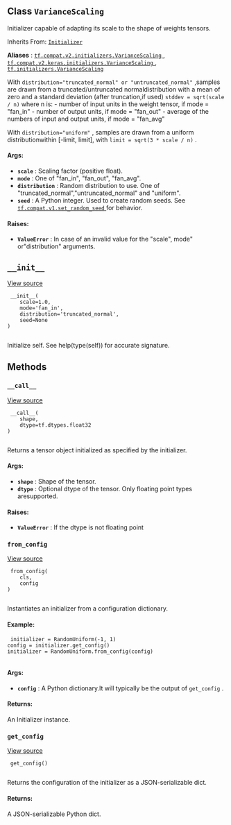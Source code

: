 

## Class  `VarianceScaling` 
Initializer capable of adapting its scale to the shape of weights tensors.

Inherits From: [ `Initializer` ](https://tensorflow.google.cn/api_docs/python/tf/keras/initializers/Initializer)

**Aliases** : [ `tf.compat.v2.initializers.VarianceScaling` ](/api_docs/python/tf/keras/initializers/VarianceScaling), [ `tf.compat.v2.keras.initializers.VarianceScaling` ](/api_docs/python/tf/keras/initializers/VarianceScaling), [ `tf.initializers.VarianceScaling` ](/api_docs/python/tf/keras/initializers/VarianceScaling)

With  `distribution="truncated_normal" or "untruncated_normal"` ,samples are drawn from a truncated/untruncated normaldistribution with a mean of zero and a standard deviation (after truncation,if used)  `stddev = sqrt(scale / n)` where n is:  - number of input units in the weight tensor, if mode = "fan_in"  - number of output units, if mode = "fan_out"  - average of the numbers of input and output units, if mode = "fan_avg"

With  `distribution="uniform"` , samples are drawn from a uniform distributionwithin [-limit, limit], with  `limit = sqrt(3 * scale / n)` .

#### Args:
- **`scale`** : Scaling factor (positive float).
- **`mode`** : One of "fan_in", "fan_out", "fan_avg".
- **`distribution`** : Random distribution to use. One of "truncated_normal","untruncated_normal" and  "uniform".
- **`seed`** : A Python integer. Used to create random seeds. See[ `tf.compat.v1.set_random_seed` ](https://tensorflow.google.cn/api_docs/python/tf/compat/v1/set_random_seed)for behavior.


#### Raises:
- **`ValueError`** : In case of an invalid value for the "scale", mode" or"distribution" arguments.


##  `__init__` 
[View source](https://github.com/tensorflow/tensorflow/blob/r2.0/tensorflow/python/ops/init_ops_v2.py#L382-L402)

```
 __init__(
    scale=1.0,
    mode='fan_in',
    distribution='truncated_normal',
    seed=None
)
 
```

Initialize self.  See help(type(self)) for accurate signature.

## Methods


###  `__call__` 
[View source](https://github.com/tensorflow/tensorflow/blob/r2.0/tensorflow/python/ops/init_ops_v2.py#L404-L437)

```
 __call__(
    shape,
    dtype=tf.dtypes.float32
)
 
```

Returns a tensor object initialized as specified by the initializer.

#### Args:
- **`shape`** : Shape of the tensor.
- **`dtype`** : Optional dtype of the tensor. Only floating point types aresupported.


#### Raises:
- **`ValueError`** : If the dtype is not floating point


###  `from_config` 
[View source](https://github.com/tensorflow/tensorflow/blob/r2.0/tensorflow/python/ops/init_ops_v2.py#L69-L89)

```
 from_config(
    cls,
    config
)
 
```

Instantiates an initializer from a configuration dictionary.

#### Example:


```
 initializer = RandomUniform(-1, 1)
config = initializer.get_config()
initializer = RandomUniform.from_config(config)
 
```

#### Args:
- **`config`** : A Python dictionary.It will typically be the output of  `get_config` .


#### Returns:
An Initializer instance.

###  `get_config` 
[View source](https://github.com/tensorflow/tensorflow/blob/r2.0/tensorflow/python/ops/init_ops_v2.py#L439-L445)

```
 get_config()
 
```

Returns the configuration of the initializer as a JSON-serializable dict.

#### Returns:
A JSON-serializable Python dict.

